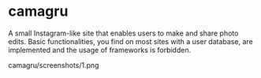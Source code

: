 # camagru

A small Instagram-like site that enables users to make and share photo edits. Basic functionalities, you find on most sites with a user database, are implemented and the usage of frameworks is forbidden.

camagru/screenshots/1.png